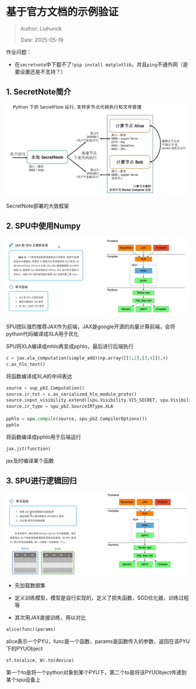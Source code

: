 # 基于官方文档的示例验证

> Author: Liuhunck
>
> Date: 2025-05-19

作业问题：

- 在`secretnote`中下载不了`!pip install matplotlib`，并且`ping`不通外网（是要设置还是不支持？）

## 1. SecretNote简介

![image-20250519001951027](README.assets/image-20250519001951027.png)

SecretNote部署的大致框架

## 2. SPU中使用Numpy

![image-20250519002124872](README.assets/image-20250519002124872.png)

SPU团队强烈推荐JAX作为前端，JAX是google开源的向量计算前端，会将python代码编译成XLA用于优化

SPU将XLA编译成mhlo再变成pphlo，最后进行后端执行

```python
c = jax.xla_computation(simple_add)(np.array([[1,2],[3,4]]),4)
c.as_hlo_text()
```

将函数编译成XLA的中间表达

```python
source = sup_pb2.Computation()
source.ir_txt = c.as_serialized_hlo_module_proto()
source.input_visibility.extend([spu.Visibility.VIS_SECRET, spu.Visibility.VIS_SECRET])
source.ir_type = spu_pb2.SourceIRType.XLA

pphlo = spu.compile(source, spu_pb2.CompilerOptions())
pphlo
```

将函数编译成pphlo用于后端运行

```python
jax.jit(function)
```

jax及时编译某个函数

## 3. SPU进行逻辑回归

![image-20250519003252613](README.assets/image-20250519003252613.png)

- 先加载数据集
- 定义训练模型，模型是自行实现的，定义了损失函数，SGD优化器，训练过程等

- 其次用JAX直接训练，用以对比

```python
alice(func)(params)
```

alice表示一个PYU，func是一个函数，params是函数传入的参数，返回在该PYU下的PYUObject

```python
sf.to(alice, W).to(device)
```

第一个to是将一个python对象到某个PYU下，第二个to是将该PYUObject传递到某个spu设备上



